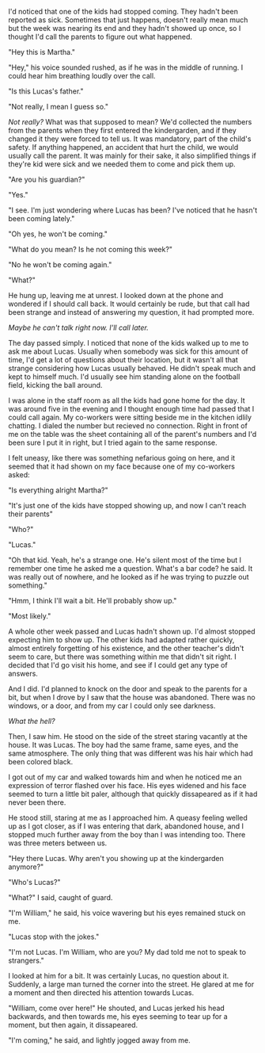 I'd noticed that one of the kids had stopped coming. They hadn't been reported as sick. Sometimes that just happens, doesn't really mean much but the week was nearing its end and they hadn't showed up once, so I thought I'd call the parents to figure out what happened.

"Hey this is Martha."

"Hey," his voice sounded rushed, as if he was in the middle of running. I could hear him breathing loudly over the call. 

"Is this Lucas's father."

"Not really, I mean I guess so."

*Not really?* What was that supposed to mean? We'd collected the numbers from the parents when they first entered the kindergarden, and if they changed it they were forced to tell us. It was mandatory, part of the child's safety. If anything happened, an accident that hurt the child, we would usually call the parent. It was mainly for their sake, it also simplified things if they're kid were sick and we needed them to come and pick them up. 

"Are you his guardian?"

"Yes."

"I see. I'm just wondering where Lucas has been? I've noticed that he hasn't been coming lately."

"Oh yes, he won't be coming."

"What do you mean? Is he not coming this week?"

"No he won't be coming again."

"What?"

He hung up, leaving me at unrest. I looked down at the phone and wondered if I should call back. It would certainly be rude, but that call had been strange and instead of answering my question, it had prompted more. 

*Maybe he can't talk right now. I'll call later.* 

The day passed simply. I noticed that none of the kids walked up to me to ask me about Lucas. Usually when somebody was sick for this amount of time, I'd get a lot of questions about their location, but it wasn't all that strange considering how Lucas usually behaved. He didn't speak much and kept to himself much. I'd usually see him standing alone on the football field, kicking the ball around.

I was alone in the staff room as all the kids had gone home for the day. It was around five in the evening and I thought enough time had passed that I could call again. My co-workers were sitting beside me in the kitchen idlily chatting. I dialed the number but recieved no connection. Right in front of me on the table was the sheet containing all of the parent's numbers and I'd been sure I put it in right, but I tried again to the same response.

I felt uneasy, like there was something nefarious going on here, and it seemed that it had shown on my face because one of my co-workers asked:

"Is everything alright Martha?"

"It's just one of the kids have stopped showing up, and now I can't reach their parents"

"Who?"

"Lucas."

"Oh that kid. Yeah, he's a strange one. He's silent most of the time but I remember one time he asked me a question. What's a bar code? he said.  It was really out of nowhere, and he looked as if he was trying to puzzle out something."

"Hmm, I think I'll wait a bit. He'll probably show up."

"Most likely."

A whole other week passed and Lucas hadn't shown up. I'd almost stopped expecting him to show up. The other kids had adapted rather quickly, almost entirely forgetting of his existence, and the other teacher's didn't seem to care, but there was something within me that didn't sit right. I decided that I'd go visit his home, and see if I could get any type of answers.

And I did. I'd planned to knock on the door and speak to the parents for a bit, but when I drove by I saw that the house was abandoned. There was no windows, or a door, and from my car I could only see darkness. 

*What the hell?* 

Then, I saw him. He stood on the side of the street staring vacantly at the house. It was Lucas. The boy had the same frame, same eyes, and the same atmosphere. The only thing that was different was his hair which had been colored black.

I got out of my car and walked towards him and when he noticed me an expression of terror flashed over his face. His eyes widened and his face seemed to turn a little bit paler, although that quickly dissapeared as if it had never been there.

He stood still, staring at me as I approached him. A queasy feeling welled up as I got closer, as if I was entering that dark, abandoned house, and I stopped much further away from the boy than I was intending too. There was three meters between us.

"Hey there Lucas. Why aren't you showing up at the kindergarden anymore?" 

"Who's Lucas?"

"What?" I said, caught of guard.

"I'm William," he said, his voice wavering but his eyes remained stuck on me.

"Lucas stop with the jokes."

"I'm not Lucas. I'm William, who are you? My dad told me not to speak to strangers."

I looked at him for a bit. It was certainly Lucas, no question about it. Suddenly, a large man turned the corner into the street. He glared at me for a moment and then directed his attention towards Lucas.

"William, come over here!" He shouted, and Lucas jerked his head backwards, and then towards me, his eyes seeming to tear up for a moment, but then again, it dissapeared.

"I'm coming," he said, and lightly jogged away from me.